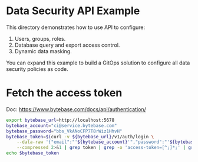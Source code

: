 # Data Security API Example

This directory demonstrates how to use API to configure:

1. Users, groups, roles.
1. Database query and export access control.
1. Dynamic data masking.

You can expand this example to build a GitOps solution to configure all data security policies as code.

# Fetch the access token

Doc: https://www.bytebase.com/docs/api/authentication/

```bash
export bytebase_url=http://localhost:5678
bytebase_account="ci@service.bytebase.com"
bytebase_password="bbs_VkANoCFP7T8rWiz1HhvH"
bytebase_token=$(curl -v ${bytebase_url}/v1/auth/login \
    --data-raw '{"email":"'${bytebase_account}'","password":"'${bytebase_password}'","web":true}' \
    --compressed 2>&1 | grep token | grep -o 'access-token=[^;]*;' | grep -o '[^;]*' | sed 's/access-token=//g; s/;//g')
echo $bytebase_token
```
